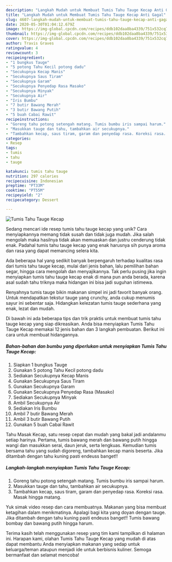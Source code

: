 ```yaml
---
description: "Langkah Mudah untuk Membuat Tumis Tahu Tauge Kecap Anti Gagal"
title: "Langkah Mudah untuk Membuat Tumis Tahu Tauge Kecap Anti Gagal"
slug: 4607-langkah-mudah-untuk-membuat-tumis-tahu-tauge-kecap-anti-gagal
date: 2020-05-30T01:04:12.679Z
image: https://img-global.cpcdn.com/recipes/ddb102daa8ba4339/751x532cq70/tumis-tahu-tauge-kecap-foto-resep-utama.jpg
thumbnail: https://img-global.cpcdn.com/recipes/ddb102daa8ba4339/751x532cq70/tumis-tahu-tauge-kecap-foto-resep-utama.jpg
cover: https://img-global.cpcdn.com/recipes/ddb102daa8ba4339/751x532cq70/tumis-tahu-tauge-kecap-foto-resep-utama.jpg
author: Travis Graves
ratingvalue: 4
reviewcount: 3
recipeingredient:
- "1 bungkus Tauge"
- "5 potong Tahu Kecil potong dadu"
- "Secukupnya Kecap Manis"
- "Secukupnya Saus Tiram"
- "Secukupnya Garam"
- "Secukupnya Penyedap Rasa Masako"
- "Secukupnya Minyak"
- "Secukupnya Air"
- "Iris Bumbu"
- "7 butir Bawang Merah"
- "3 butir Bawang Putih"
- "5 buah Cabai Rawit"
recipeinstructions:
- "Goreng tahu potong setengah matang. Tumis bumbu iris sampai harum."
- "Masukkan tauge dan tahu, tambahkan air secukupnya."
- "Tambahkan kecap, saus tiram, garam dan penyedap rasa. Koreksi rasa. Masak hingga matang."
categories:
- Resep
tags:
- tumis
- tahu
- tauge

katakunci: tumis tahu tauge 
nutrition: 297 calories
recipecuisine: Indonesian
preptime: "PT33M"
cooktime: "PT55M"
recipeyield: "2"
recipecategory: Dessert

---
```



![Tumis Tahu Tauge Kecap](https://img-global.cpcdn.com/recipes/ddb102daa8ba4339/751x532cq70/tumis-tahu-tauge-kecap-foto-resep-utama.jpg)

Sedang mencari ide resep tumis tahu tauge kecap yang unik? Cara menyiapkannya memang tidak susah dan tidak juga mudah. Jika salah mengolah maka hasilnya tidak akan memuaskan dan justru cenderung tidak enak. Padahal tumis tahu tauge kecap yang enak harusnya sih punya aroma dan rasa yang dapat memancing selera kita.

Ada beberapa hal yang sedikit banyak berpengaruh terhadap kualitas rasa dari tumis tahu tauge kecap, mulai dari jenis bahan, lalu pemilihan bahan segar, hingga cara mengolah dan menyajikannya. Tak perlu pusing jika ingin menyiapkan tumis tahu tauge kecap enak di mana pun anda berada, karena asal sudah tahu triknya maka hidangan ini bisa jadi suguhan istimewa.

Renyahnya tumis tauge bikin makanan simpel ini jadi favorit banyak orang. Untuk mendapatkan tekstur tauge yang crunchy, anda cukup menumis sayur ini sebentar saja. Hidangkan kelezatan tumis tauge sederhana yang enak, lezat dan mudah.


Di bawah ini ada beberapa tips dan trik praktis untuk membuat tumis tahu tauge kecap yang siap dikreasikan. Anda bisa menyiapkan Tumis Tahu Tauge Kecap memakai 12 jenis bahan dan 3 langkah pembuatan. Berikut ini cara untuk membuat hidangannya.

<!--inarticleads1-->

##### Bahan-bahan dan bumbu yang diperlukan untuk menyiapkan Tumis Tahu Tauge Kecap:

1. Siapkan 1 bungkus Tauge
1. Gunakan 5 potong Tahu Kecil potong dadu
1. Sediakan Secukupnya Kecap Manis
1. Gunakan Secukupnya Saus Tiram
1. Gunakan Secukupnya Garam
1. Gunakan Secukupnya Penyedap Rasa (Masako)
1. Sediakan Secukupnya Minyak
1. Ambil Secukupnya Air
1. Sediakan Iris Bumbu
1. Ambil 7 butir Bawang Merah
1. Ambil 3 butir Bawang Putih
1. Gunakan 5 buah Cabai Rawit


Tahu Masak Kecap, satu resep cepat dan mudah yang bakal jadi andalanmu setiap harinya. Pertama, tumis bawang merah dan bawang putih hingga wangi dan masukkan serai, daun jeruk, serta lengkuas. Kemudian tumis bersama tahu yang sudah digoreng, tambahkan kecap manis beserta. Jika ditambah dengan tahu kuning pasti endeuss banget!! 

<!--inarticleads2-->

##### Langkah-langkah menyiapkan Tumis Tahu Tauge Kecap:

1. Goreng tahu potong setengah matang. Tumis bumbu iris sampai harum.
1. Masukkan tauge dan tahu, tambahkan air secukupnya.
1. Tambahkan kecap, saus tiram, garam dan penyedap rasa. Koreksi rasa. Masak hingga matang.


Yuk simak video resep dan cara membuatnya. Makanan yang bisa membuat ketagihan dalam menikmatinya. Apalagi bagi kita yang doyan dengan tauge. Jika ditambah dengan tahu kuning pasti endeuss banget!! Tumis bawang bombay dan bawang putih hingga harum. 

Terima kasih telah menggunakan resep yang tim kami tampilkan di halaman ini. Harapan kami, olahan Tumis Tahu Tauge Kecap yang mudah di atas dapat membantu Anda menyiapkan makanan yang sedap untuk keluarga/teman ataupun menjadi ide untuk berbisnis kuliner. Semoga bermanfaat dan selamat mencoba!
